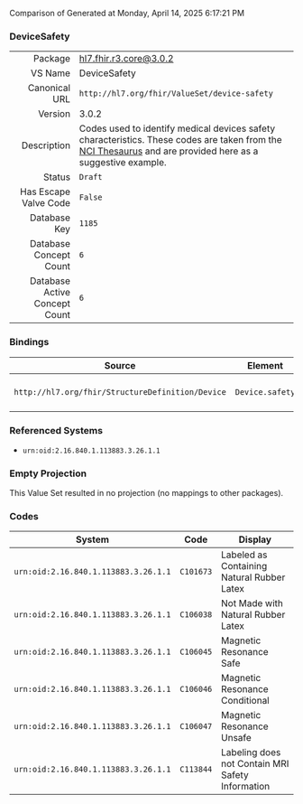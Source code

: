 Comparison of 
Generated at Monday, April 14, 2025 6:17:21 PM

### DeviceSafety

|      |     |
| ---: | --- |
| Package | hl7.fhir.r3.core@3.0.2 |
| VS Name | DeviceSafety |
| Canonical URL | `http://hl7.org/fhir/ValueSet/device-safety` |
| Version | 3.0.2 |
| Description | Codes used to identify medical devices safety characteristics. These codes are taken from the [NCI Thesaurus](https://ncit.nci.nih.gov/ncitbrowser/pages/home.jsf) and are provided here as a suggestive example. |
| Status | `Draft` |
| Has Escape Valve Code | `False` |
| Database Key | `1185` |
| Database Concept Count | `6` |
| Database Active Concept Count | `6` |
### Bindings

| Source | Element | Binding | Strength | Element Short |
| ------ | ------- | ------- | -------- | ------------- |
| `http://hl7.org/fhir/StructureDefinition/Device` | `Device.safety` | `http://hl7.org/fhir/ValueSet/device-safety` | `Example` | Safety Characteristics of Device |

### Referenced Systems

* `urn:oid:2.16.840.1.113883.3.26.1.1`
### Empty Projection

This Value Set resulted in no projection (no mappings to other packages).

### Codes

| System | Code | Display |
| ------ | ---- | ------- |
| `urn:oid:2.16.840.1.113883.3.26.1.1` | `C101673` | Labeled as Containing Natural Rubber Latex |
| `urn:oid:2.16.840.1.113883.3.26.1.1` | `C106038` | Not Made with Natural Rubber Latex |
| `urn:oid:2.16.840.1.113883.3.26.1.1` | `C106045` | Magnetic Resonance Safe |
| `urn:oid:2.16.840.1.113883.3.26.1.1` | `C106046` | Magnetic Resonance Conditional |
| `urn:oid:2.16.840.1.113883.3.26.1.1` | `C106047` | Magnetic Resonance Unsafe |
| `urn:oid:2.16.840.1.113883.3.26.1.1` | `C113844` | Labeling does not Contain MRI Safety Information |
